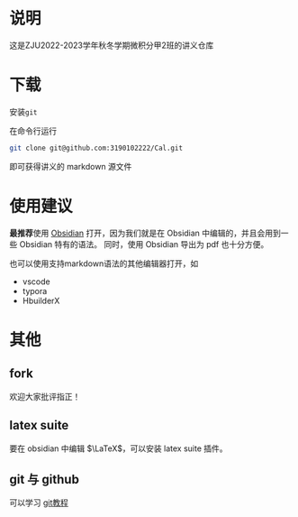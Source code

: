 # 说明

这是ZJU2022-2023学年秋冬学期微积分甲2班的讲义仓库

# 下载

安装`git`

在命令行运行
```sh
git clone git@github.com:3190102222/Cal.git
```

即可获得讲义的 markdown 源文件

# 使用建议

**最推荐**使用 [Obsidian](https://obsidian.md) 打开，因为我们就是在 Obsidian 中编辑的，并且会用到一些 Obsidian 特有的语法。
同时，使用 Obsidian 导出为 pdf 也十分方便。

也可以使用支持markdown语法的其他编辑器打开，如
- vscode
- typora
- HbuilderX

# 其他

## fork

欢迎大家批评指正！

## latex suite

要在 obsidian 中编辑 $\LaTeX$，可以安装 latex suite 插件。

## git 与 github

可以学习 [git教程](https://www.liaoxuefeng.com/wiki/896043488029600)
